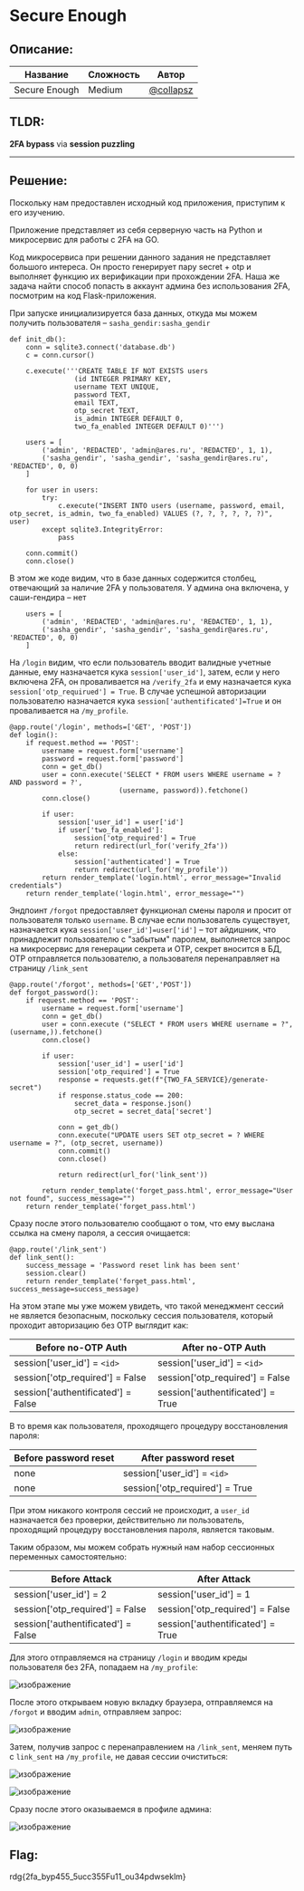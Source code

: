 # Secure Enough

## Описание:


| Название | Сложность | Автор |
|------|-----|-------|
| Secure Enough | Medium |[@collapsz](https://t.me/collapsz) |

## TLDR:

**2FA bypass** via **session puzzling**

---
## Решение:

Поскольку нам предоставлен исходный код приложения, приступим к его изучению. 

Приложение представляет из себя серверную часть на Python и микросервис для работы с 2FA на GO. 

Код микросервиса при решении данного задания не представляет большого интереса. Он просто генерирует пару secret + otp и выполняет функцию их верификации при прохождении 2FA. Наша же задача найти способ попасть в аккаунт админа без использования 2FA, посмотрим на код Flask-приложения.   

При запуске инициализируется база данных, откуда мы можем получить пользователя – `sasha_gendir:sasha_gendir`

```
def init_db():
    conn = sqlite3.connect('database.db')
    c = conn.cursor()
    
    c.execute('''CREATE TABLE IF NOT EXISTS users
                (id INTEGER PRIMARY KEY, 
                username TEXT UNIQUE, 
                password TEXT,
                email TEXT,
                otp_secret TEXT,
                is_admin INTEGER DEFAULT 0,
                two_fa_enabled INTEGER DEFAULT 0)''')

    users = [
        ('admin', 'REDACTED', 'admin@ares.ru', 'REDACTED', 1, 1),
        ('sasha_gendir', 'sasha_gendir', 'sasha_gendir@ares.ru', 'REDACTED', 0, 0)
    ]
    
    for user in users:
        try:
            c.execute("INSERT INTO users (username, password, email, otp_secret, is_admin, two_fa_enabled) VALUES (?, ?, ?, ?, ?, ?)", user)
        except sqlite3.IntegrityError:
            pass
    
    conn.commit()
    conn.close()
```

В этом же коде видим, что в базе данных содержится столбец, отвечающий за наличие 2FA у пользователя. У админа она включена, у саши-гендира – нет

```
    users = [
        ('admin', 'REDACTED', 'admin@ares.ru', 'REDACTED', 1, 1),
        ('sasha_gendir', 'sasha_gendir', 'sasha_gendir@ares.ru', 'REDACTED', 0, 0)
    ]
```

На `/login` видим, что если пользователь вводит валидные учетные данные, ему назначается кука `session['user_id']`, затем, если у него включена 2FA, он проваливается на `/verify_2fa` и ему назначается кука `session['otp_requirued'] = True`. В случае успешной авторизации пользователю назначается кука `session['authentificated']=True` и он проваливается на `/my_profile`. 

```
@app.route('/login', methods=['GET', 'POST'])
def login():
    if request.method == 'POST':
        username = request.form['username']
        password = request.form['password']
        conn = get_db()
        user = conn.execute('SELECT * FROM users WHERE username = ? AND password = ?', 
                           (username, password)).fetchone()
        conn.close()
        
        if user:
            session['user_id'] = user['id']
            if user['two_fa_enabled']:
                session['otp_required'] = True
                return redirect(url_for('verify_2fa'))
            else:
                session['authenticated'] = True
                return redirect(url_for('my_profile'))
        return render_template('login.html', error_message="Invalid credentials")
    return render_template('login.html', error_message="")
```

Эндпоинт `/forgot` предоставляет функционал смены пароля и просит от пользователя только `username`. В случае если пользователь существует, назначается кука `session['user_id']=user['id']` – тот айдишник, что принадлежит пользователю с "забытым" паролем, выполняется запрос на микросервис для генерации секрета и OTP, секрет вносится в БД, OTP отправляется пользователю, а пользователя перенаправляет на страницу `/link_sent`

```
@app.route('/forgot', methods=['GET','POST'])
def forgot_password():
    if request.method == 'POST':
        username = request.form['username']
        conn = get_db()
        user = conn.execute ("SELECT * FROM users WHERE username = ?", (username,)).fetchone()
        conn.close()
        
        if user:
            session['user_id'] = user['id']
            session['otp_required'] = True
            response = requests.get(f"{TWO_FA_SERVICE}/generate-secret")
            if response.status_code == 200:
                secret_data = response.json()
                otp_secret = secret_data['secret']

            conn = get_db()
            conn.execute("UPDATE users SET otp_secret = ? WHERE username = ?", (otp_secret, username))
            conn.commit()
            conn.close()

            return redirect(url_for('link_sent'))

        return render_template('forget_pass.html', error_message="User not found", success_message="")
    return render_template('forget_pass.html')
```

Сразу после этого пользователю сообщают о том, что ему выслана ссылка на смену пароля, а сессия очищается: 

```
@app.route('/link_sent')
def link_sent():
    success_message = 'Password reset link has been sent'
    session.clear()
    return render_template('forget_pass.html', success_message=success_message)
```


На этом этапе мы уже можем увидеть, что такой менеджмент сессий не является безопасным, поскольку сессия пользователя, который проходит авторизацию без OTP выглядит как: 

| Before no-OTP Auth               | After no-OTP Auth          |
|-------------------------------|-------------------------------|
| session['user_id'] = `<id>`     | session['user_id'] = `<id>`     |
| session['otp_required'] = False| session['otp_required'] = False|
| session['authentificated'] = False | session['authentificated'] = True |

В то время как пользователя, проходящего процедуру восстановления пароля: 

| Before password reset               | After password reset    |
|-------------------------------|-------------------------------|
|   none                        | session['user_id'] = `<id>`   |
|  none                         | session['otp_required'] = True|

При этом никакого контроля сессий не происходит, а `user_id` назначается без проверки, действительно ли пользователь, проходящий процедуру восстановления пароля, является таковым. 

Таким образом, мы можем собрать нужный нам набор сессионных переменных самостоятельно: 

| Before Attack               | After Attack                |
|-------------------------------|-------------------------------|
| session['user_id'] = 2    | session['user_id'] = 1     |
| session['otp_required'] = False| session['otp_required'] = False|
| session['authentificated'] = False | session['authentificated'] = True |

Для этого отправляемся на страницу `/login` и вводим креды пользователя без 2FA, попадаем на `/my_profile`:

![изображение](https://github.com/user-attachments/assets/f248ec33-5c04-40a6-9c19-cfcf63d56937)

После этого открываем новую вкладку браузера, отправляемся на `/forgot` и вводим `admin`, отправляем запрос:

![изображение](https://github.com/user-attachments/assets/80af196c-feb3-404f-adb2-ae813fd83070)

Затем, получив запрос с перенаправлением на `/link_sent`, меняем путь с `link_sent` на `/my_profile`, не давая сессии очиститься:

![изображение](https://github.com/user-attachments/assets/15bd06bb-2322-42f2-9a2f-bcc3ea3fc1c3)

![изображение](https://github.com/user-attachments/assets/9a2c329f-a601-48b4-bfec-a50d89cfc85c)

Сразу после этого оказываемся в профиле админа:

![изображение](https://github.com/user-attachments/assets/91550c76-7683-408d-afc3-589a7a992297)

## Flag:
rdg{2fa_byp455_5ucc355Fu11_ou34pdwseklm}

